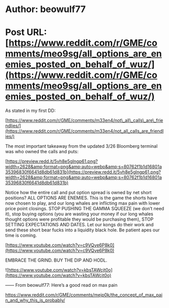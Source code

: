 # Author: beowulf77
# Post URL: [https://www.reddit.com/r/GME/comments/meo9sg/all_options_are_enemies_posted_on_behalf_of_wuz/](https://www.reddit.com/r/GME/comments/meo9sg/all_options_are_enemies_posted_on_behalf_of_wuz/)


As stated in my first DD:

[https://www.reddit.com/r/GME/comments/m33en4/not\_all\_calls\_are\_friendlies/](https://www.reddit.com/r/GME/comments/m33en4/not_all_calls_are_friendlies/)

The most important takeaway from the updated 3/26 Bloomberg terminal was who owned the calls and puts:

[https://preview.redd.it/5vh8e5glngp61.png?width=2628&amp;format=png&amp;auto=webp&amp;s=80762f1b1d16801a35396830f6641d8db61d831b](https://preview.redd.it/5vh8e5glngp61.png?width=2628&amp;format=png&amp;auto=webp&amp;s=80762f1b1d16801a35396830f6641d8db61d831b)

Notice how the entire call and put option spread is owned by net short positions? ALL OPTIONS ARE ENEMIES. This is the game the shorts have now chosen to play, and our long whales are inflicting max pain with lower price point closings. STOP PUSHING THE GAMMA SQUEEZE (we don’t need it), stop buying options (you are wasting your money if our long whales thought options were profitable they would be purchasing them), STOP SETTING EXPECTATIONS AND DATES. Let our kongs do their work and send these short bear fucks into a liquidity black hole. Be patient apes our time is coming.

[https://www.youtube.com/watch?v=c9VQye6P8k0](https://www.youtube.com/watch?v=c9VQye6P8k0)

EMBRACE THE GRIND. BUY THE DIP AND HODL.

![https://www.youtube.com/watch?v=kbsTAWcjt0o](https://www.youtube.com/watch?v=kbsTAWcjt0o)

——
From beowulf77:
Here’s a good read on max pain 

https://www.reddit.com/r/GME/comments/mejp0k/the_concept_of_max_pain_and_why_this_is_probably/